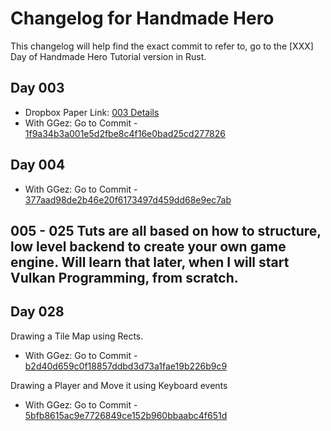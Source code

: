 # Changelog for Handmade Hero

This changelog will help find the exact commit to refer to,
go to the [XXX] Day of Handmade Hero Tutorial version in Rust.

## Day 003

* Dropbox Paper Link: [003 Details](https://paper.dropbox.com/doc/Day-003--AxT0kEWPpfvP4tNLnK7cze8LAQ-R6q8Zl4FC2qDNkCqzjv9y)
* With GGez: Go to Commit - [1f9a34b3a001e5d2fbe8c4f16e0bad25cd277826](https://github.com/Shub1427/handmade-hero-rs/tree/1f9a34b3a001e5d2fbe8c4f16e0bad25cd277826)

## Day 004

* With GGez: Go to Commit - [377aad98de2b46e20f6173497d459dd68e9ec7ab](https://github.com/Shub1427/handmade-hero-rs/tree/377aad98de2b46e20f6173497d459dd68e9ec7ab)

## 005 - 025 Tuts are all based on how to structure, low level backend to create your own game engine. Will learn that later, when I will start Vulkan Programming, from scratch.

## Day 028

Drawing a Tile Map using Rects.

* With GGez: Go to Commit - [b2d40d659c0f18857ddbd3d73a1fae19b226b9c9](https://github.com/Shub1427/handmade-hero-rs/tree/b2d40d659c0f18857ddbd3d73a1fae19b226b9c9)

Drawing a Player and Move it using Keyboard events

* With GGez: Go to Commit - [5bfb8615ac9e7726849ce152b960bbaabc4f651d](https://github.com/Shub1427/handmade-hero-rs/tree/5bfb8615ac9e7726849ce152b960bbaabc4f651d)
